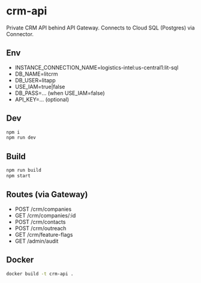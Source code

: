 # crm-api

Private CRM API behind API Gateway. Connects to Cloud SQL (Postgres) via Connector.

## Env
- INSTANCE_CONNECTION_NAME=logistics-intel:us-central1:lit-sql
- DB_NAME=litcrm
- DB_USER=litapp
- USE_IAM=true|false
- DB_PASS=... (when USE_IAM=false)
- API_KEY=... (optional)

## Dev
```bash
npm i
npm run dev
```

## Build
```bash
npm run build
npm start
```

## Routes (via Gateway)
- POST /crm/companies
- GET  /crm/companies/:id
- POST /crm/contacts
- POST /crm/outreach
- GET  /crm/feature-flags
- GET  /admin/audit

## Docker
```bash
docker build -t crm-api .
```